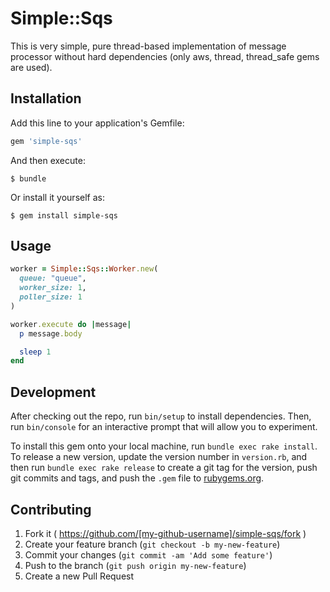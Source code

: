 # Simple::Sqs

This is very simple, pure thread-based implementation of message processor without hard dependencies (only aws, thread, thread_safe gems are used).

## Installation

Add this line to your application's Gemfile:

```ruby
gem 'simple-sqs'
```

And then execute:

    $ bundle

Or install it yourself as:

    $ gem install simple-sqs

## Usage

```ruby
worker = Simple::Sqs::Worker.new(
  queue: "queue",
  worker_size: 1,
  poller_size: 1
)

worker.execute do |message|
  p message.body

  sleep 1
end
```

## Development

After checking out the repo, run `bin/setup` to install dependencies. Then, run `bin/console` for an interactive prompt that will allow you to experiment.

To install this gem onto your local machine, run `bundle exec rake install`. To release a new version, update the version number in `version.rb`, and then run `bundle exec rake release` to create a git tag for the version, push git commits and tags, and push the `.gem` file to [rubygems.org](https://rubygems.org).

## Contributing

1. Fork it ( https://github.com/[my-github-username]/simple-sqs/fork )
2. Create your feature branch (`git checkout -b my-new-feature`)
3. Commit your changes (`git commit -am 'Add some feature'`)
4. Push to the branch (`git push origin my-new-feature`)
5. Create a new Pull Request
